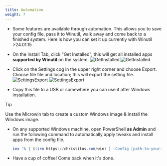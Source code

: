 ```yaml
---
title: Automation
weight: 7
---
```


* Some features are available through automation. This allows you to save your config file, pass it to Winutil, walk away and come back to a finished system. Here is how you can set it up currently with Winutil >24.01.15

* On the Install Tab, click "Get Installed", this will get all installed apps **supported by Winutil** on the system.
![GetInstalled](/images/Get-Installed-Dark.png#only-dark#gh-dark-mode-only)
![GetInstalled](/images/Get-Installed-Light.png#only-light#gh-light-mode-only)

* Click on the Settings cog in the upper right corner and choose Export. Choose file file and location; this will export the setting file.
![SettingsExport](/images/Settings-Export-Dark.png#only-dark#gh-dark-mode-only)
![SettingsExport](/images/Settings-Export-Light.png#only-light#gh-light-mode-only)

* Copy this file to a USB or somewhere you can use it after Windows installation.

> [!TIP]
> Use the Microwin tab to create a custom Windows image & install the Windows image.

* On any supported Windows machine, open PowerShell **as Admin** and run the following command to automatically apply tweaks and install apps from the config file.
    ```ps1
    iex "& { $(irm https://christitus.com/win) } -Config [path-to-your-config] -Run"
    ```
* Have a cup of coffee! Come back when it's done.

